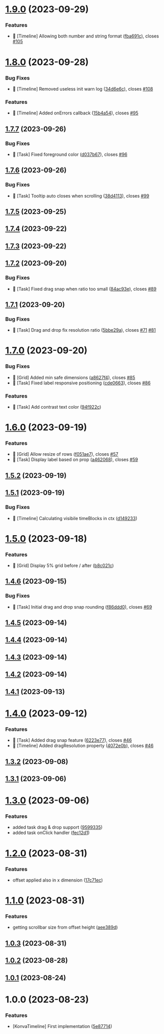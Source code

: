 # [1.9.0](https://github.com/melfore/konva-timeline/compare/v1.8.0...v1.9.0) (2023-09-29)


### Features

* 🎸 [Timeline] Allowing both number and string format ([fba691c](https://github.com/melfore/konva-timeline/commit/fba691c61824087616db029f769de022418550e2)), closes [#105](https://github.com/melfore/konva-timeline/issues/105)

# [1.8.0](https://github.com/melfore/konva-timeline/compare/v1.7.7...v1.8.0) (2023-09-28)

### Bug Fixes

- 🐛 [Timeline] Removed useless init warn log ([34d6e6c](https://github.com/melfore/konva-timeline/commit/34d6e6c1aff688bee9ae1ca5a35cf03cd7de8c8b)), closes [#108](https://github.com/melfore/konva-timeline/issues/108)

### Features

- 🎸 [Timeline] Added onErrors callback ([15b4a54](https://github.com/melfore/konva-timeline/commit/15b4a54b4697abffbfb05a041aa6b8b9a75f0e53)), closes [#95](https://github.com/melfore/konva-timeline/issues/95)

## [1.7.7](https://github.com/melfore/konva-timeline/compare/v1.7.6...v1.7.7) (2023-09-26)

### Bug Fixes

- 🐛 [Task] Fixed foreground color ([d037b67](https://github.com/melfore/konva-timeline/commit/d037b675f905ddf31be390fe9f10ff0dcc5c02c5)), closes [#96](https://github.com/melfore/konva-timeline/issues/96)

## [1.7.6](https://github.com/melfore/konva-timeline/compare/v1.7.5...v1.7.6) (2023-09-26)

### Bug Fixes

- 🐛 [Task] Tooltip auto closes when scrolling ([38d4113](https://github.com/melfore/konva-timeline/commit/38d411362fc78e219051742765782f3837147553)), closes [#99](https://github.com/melfore/konva-timeline/issues/99)

## [1.7.5](https://github.com/melfore/konva-timeline/compare/v1.7.4...v1.7.5) (2023-09-25)

## [1.7.4](https://github.com/melfore/konva-timeline/compare/v1.7.3...v1.7.4) (2023-09-22)

## [1.7.3](https://github.com/melfore/konva-timeline/compare/v1.7.2...v1.7.3) (2023-09-22)

## [1.7.2](https://github.com/melfore/konva-timeline/compare/v1.7.1...v1.7.2) (2023-09-20)

### Bug Fixes

- 🐛 [Task] Fixed drag snap when ratio too small ([84ac93e](https://github.com/melfore/konva-timeline/commit/84ac93e25fb8b70501f0e6347b81197d9c3527e8)), closes [#89](https://github.com/melfore/konva-timeline/issues/89)

## [1.7.1](https://github.com/melfore/konva-timeline/compare/v1.7.0...v1.7.1) (2023-09-20)

### Bug Fixes

- 🐛 [Task] Drag and drop fix resolution ratio ([5bbe29a](https://github.com/melfore/konva-timeline/commit/5bbe29a41dbc911cc790dfae130e16e2fc5bbc01)), closes [#71](https://github.com/melfore/konva-timeline/issues/71) [#81](https://github.com/melfore/konva-timeline/issues/81)

# [1.7.0](https://github.com/melfore/konva-timeline/compare/v1.6.0...v1.7.0) (2023-09-20)

### Bug Fixes

- 🐛 [Grid] Added min safe dimensions ([a8627f4](https://github.com/melfore/konva-timeline/commit/a8627f43bce38dbc6fdbe602f68dbfd95b0bee21)), closes [#85](https://github.com/melfore/konva-timeline/issues/85)
- 🐛 [Task] Fixed label responsive positioning ([cde0663](https://github.com/melfore/konva-timeline/commit/cde06639f93fc450254245b318bad5a25816c51b)), closes [#86](https://github.com/melfore/konva-timeline/issues/86)

### Features

- 🎸 [Task] Add contrast text color ([94f922c](https://github.com/melfore/konva-timeline/commit/94f922cd22066983cbc33b48e37a0b699135e5db))

# [1.6.0](https://github.com/melfore/konva-timeline/compare/v1.5.2...v1.6.0) (2023-09-19)

### Features

- 🎸 [Grid] Allow resize of rows ([f051ae7](https://github.com/melfore/konva-timeline/commit/f051ae7ee6073d64bb52955fe1536c08a6a279aa)), closes [#57](https://github.com/melfore/konva-timeline/issues/57)
- 🎸 [Task] Display label based on prop ([a462068](https://github.com/melfore/konva-timeline/commit/a46206800770229578eb0d0536a76fc164617165)), closes [#59](https://github.com/melfore/konva-timeline/issues/59)

## [1.5.2](https://github.com/melfore/konva-timeline/compare/v1.5.1...v1.5.2) (2023-09-19)

## [1.5.1](https://github.com/melfore/konva-timeline/compare/v1.5.0...v1.5.1) (2023-09-19)

### Bug Fixes

- 🐛 [Timeline] Calculating visibile timeBlocks in ctx ([d149233](https://github.com/melfore/konva-timeline/commit/d14923362835a95df5352435ecbd2229dbcca0cf))

# [1.5.0](https://github.com/melfore/konva-timeline/compare/v1.4.6...v1.5.0) (2023-09-18)

### Features

- 🎸 [Grid] Display 5% grid before / after ([b8c021c](https://github.com/melfore/konva-timeline/commit/b8c021cf57d30a959a56804e5c7b7981bb67f31e))

## [1.4.6](https://github.com/melfore/konva-timeline/compare/v1.4.5...v1.4.6) (2023-09-15)

### Bug Fixes

- 🐛 [Task] Initial drag and drop snap rounding ([f86ddd0](https://github.com/melfore/konva-timeline/commit/f86ddd09de743a62d7e6bf040a5a58cd9e2e3554)), closes [#69](https://github.com/melfore/konva-timeline/issues/69)

## [1.4.5](https://github.com/melfore/konva-timeline/compare/v1.4.4...v1.4.5) (2023-09-14)

## [1.4.4](https://github.com/melfore/konva-timeline/compare/v1.4.3...v1.4.4) (2023-09-14)

## [1.4.3](https://github.com/melfore/konva-timeline/compare/v1.4.2...v1.4.3) (2023-09-14)

## [1.4.2](https://github.com/melfore/konva-timeline/compare/v1.4.1...v1.4.2) (2023-09-14)

## [1.4.1](https://github.com/melfore/konva-timeline/compare/v1.4.0...v1.4.1) (2023-09-13)

# [1.4.0](https://github.com/melfore/konva-timeline/compare/v1.3.2...v1.4.0) (2023-09-12)

### Features

- 🎸 [Task] Added drag snap feature ([6223e77](https://github.com/melfore/konva-timeline/commit/6223e7757bcd4885e3ad72aee7445ebd33d2e97b)), closes [#46](https://github.com/melfore/konva-timeline/issues/46)
- 🎸 [Timeline] Added dragResolution property ([4072e0b](https://github.com/melfore/konva-timeline/commit/4072e0b8ca067d79f5417382fe537842ad36122f)), closes [#46](https://github.com/melfore/konva-timeline/issues/46)

## [1.3.2](https://github.com/melfore/konva-timeline/compare/v1.3.1...v1.3.2) (2023-09-08)

## [1.3.1](https://github.com/melfore/konva-timeline/compare/v1.3.0...v1.3.1) (2023-09-06)

# [1.3.0](https://github.com/melfore/konva-timeline/compare/v1.2.0...v1.3.0) (2023-09-06)

### Features

- added task drag & drop support ([9599335](https://github.com/melfore/konva-timeline/commit/95993359658362c681b5ae331e274ee3017f3eea))
- added task onClick handler ([fec12d1](https://github.com/melfore/konva-timeline/commit/fec12d1cc986124e4ae2931afb352b7df5d6c134))

# [1.2.0](https://github.com/melfore/konva-timeline/compare/v1.1.0...v1.2.0) (2023-08-31)

### Features

- offset applied also in x dimension ([17c71ec](https://github.com/melfore/konva-timeline/commit/17c71ec3235c4e04439098688543be6053dbd847))

# [1.1.0](https://github.com/melfore/konva-timeline/compare/v1.0.3...v1.1.0) (2023-08-31)

### Features

- getting scrollbar size from offset height ([aee389d](https://github.com/melfore/konva-timeline/commit/aee389dd1a42b298a9295c7204857c68afc55480))

## [1.0.3](https://github.com/melfore/konva-timeline/compare/v1.0.2...v1.0.3) (2023-08-31)

## [1.0.2](https://github.com/melfore/konva-timeline/compare/v1.0.1...v1.0.2) (2023-08-28)

## [1.0.1](https://github.com/melfore/konva-timeline/compare/v1.0.0...v1.0.1) (2023-08-24)

# 1.0.0 (2023-08-23)

### Features

- [KonvaTimeline] First implementation ([5e87714](https://github.com/melfore/konva-timeline/commit/5e87714156b24227d0503d79ebe3df4abf616930))
